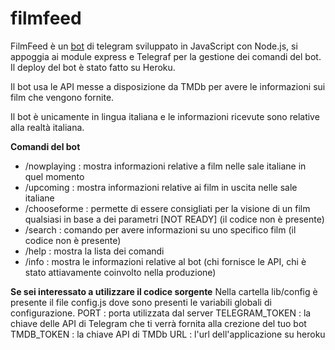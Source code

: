 # filmfeed
FilmFeed è un [bot](http://t.me/filmfeedbot) di telegram sviluppato in JavaScript con Node.js, si appoggia ai module express e Telegraf per la gestione dei comandi del bot. Il deploy del bot è stato fatto su Heroku.

Il bot usa le API messe a disposizione da TMDb per avere le informazioni sui film che vengono fornite. 

Il bot è unicamente in lingua italiana e le informazioni ricevute sono relative alla realtà italiana.

**Comandi del bot**
- /nowplaying : mostra informazioni relative a film nelle sale italiane in quel momento
- /upcoming : mostra informazioni relative ai film in uscita nelle sale italiane
- /chooseforme : permette di essere consigliati per la visione di un film qualsiasi in base a dei parametri [NOT READY] (il codice non è presente)
- /search : comando per avere informazioni su uno specifico film (il codice non è presente)
- /help : mostra la lista dei comandi
- /info : mostra le informazioni relative al bot (chi fornisce le API, chi è stato attiavamente coinvolto nella produzione) 

**Se sei interessato a utilizzare il codice sorgente** 
Nella cartella lib/config è presente il file config.js dove sono presenti le variabili globali di configurazione.
PORT : porta utilizzata dal server
TELEGRAM_TOKEN : la chiave delle API di Telegram che ti verrà fornita alla crezione del tuo bot
TMDB_TOKEN : la chiave API di TMDb
URL : l'url dell'applicazione su heroku